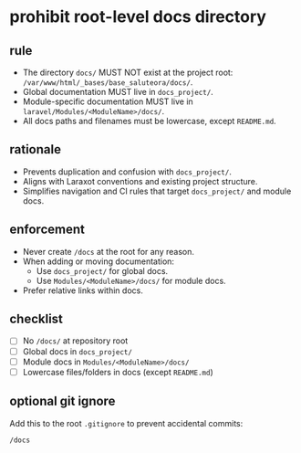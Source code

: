 # prohibit root-level docs directory

## rule
- The directory `docs/` MUST NOT exist at the project root: `/var/www/html/_bases/base_saluteora/docs/`.
- Global documentation MUST live in `docs_project/`.
- Module-specific documentation MUST live in `laravel/Modules/<ModuleName>/docs/`.
- All docs paths and filenames must be lowercase, except `README.md`.

## rationale
- Prevents duplication and confusion with `docs_project/`.
- Aligns with Laraxot conventions and existing project structure.
- Simplifies navigation and CI rules that target `docs_project/` and module docs.

## enforcement
- Never create `/docs` at the root for any reason.
- When adding or moving documentation:
  - Use `docs_project/` for global docs.
  - Use `Modules/<ModuleName>/docs/` for module docs.
- Prefer relative links within docs.

## checklist
- [ ] No `/docs/` at repository root
- [ ] Global docs in `docs_project/`
- [ ] Module docs in `Modules/<ModuleName>/docs/`
- [ ] Lowercase files/folders in docs (except `README.md`)

## optional git ignore
Add this to the root `.gitignore` to prevent accidental commits:
```
/docs
```